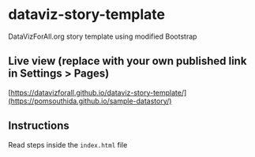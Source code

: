 # dataviz-story-template
DataVizForAll.org story template using modified Bootstrap

## Live view (replace with your own published link in Settings > Pages)
[https://datavizforall.github.io/dataviz-story-template/](https://pomsouthida.github.io/sample-datastory/)

## Instructions
Read steps inside the `index.html` file
